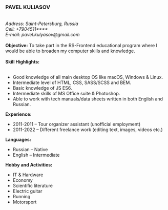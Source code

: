 <h3>PAVEL KULIASOV</h3>
<br>
<i>Address: Saint-Petersburg, Russia</i>                                                                 <br>
<i>Cell: +7904511****</i>
<br>
<i>E-mail: pavel.kulyasov@gmail.com</i>
<br>
<br>
<b>Objective:</b>  To take part in the RS-Frontend educational program where I would be able to broaden my computer
skills and knowledge.
<br>
<br>
<b>Skill Highlights:</b>
<br>
<br>
<ul>
<li>Good knowledge of all main desktop OS like macOS, Windows & Linux.</li>
<li>Intermediate level of HTML, CSS, SASS/SCSS and BEM.</li>
<li>Basic knowledge of JS ES6.</li>
<li>Intermediate skills of MS Office suite & Photoshop.</li>
<li>Able to work with tech manuals/data sheets written in both English and Russian.</li>
</ul>

<b>Experience:</b>

<ul>
<li>2011-2011 – Tour organizer assistant (unofficial employment)</li>
<li>2011-2022 – Different freelance work (editing text, images, videos etc.)</li>
</ul>


<b>Languages:</b>

<ul>
<li>Russian – Native</li>
<li>English – Intermediate</li>
</ul>

<b>Hobby and Activities:</b>

<ul>
<li>IT & Hardware</li>
<li>Economy</li>
<li>Scientific literature</li>
<li>Electric guitar</li>
<li>Running</li>
<li>Motorsport</li>
</ul>
